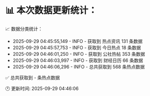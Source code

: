 📊 本次数据更新统计：
==========================

📈 数据分类统计：
- 2025-09-29 04:45:55,149 - INFO - 获取到 热点资讯 131 条数据
- 2025-09-29 04:45:57,753 - INFO - 获取到 今日热点 18 条数据
- 2025-09-29 04:46:01,250 - INFO - 获取到 公社热帖 353 条数据
- 2025-09-29 04:46:03,997 - INFO - 获取到 财经日历 66 条数据
- 2025-09-29 04:46:06,296 - INFO - 总共获取到 568 条热点数据

✅ 总共获取到 - 条热点数据

🕐 更新时间: 2025-09-29 04:46:06
